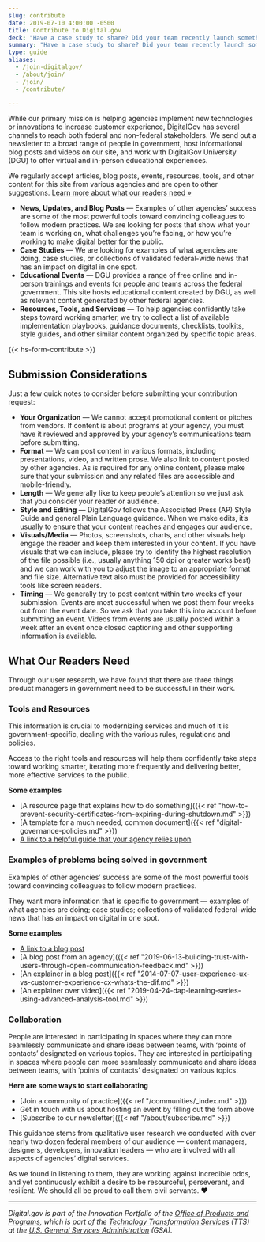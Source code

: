 ```yaml
---
slug: contribute
date: 2019-07-10 4:00:00 -0500
title: Contribute to Digital.gov
deck: "Have a case study to share? Did your team recently launch something new? Here is what we're looking for."
summary: "Have a case study to share? Did your team recently launch something new? Here is what we're looking for."
type: guide
aliases:
  - /join-digitalgov/
  - /about/join/
  - /join/
  - /contribute/

---
```


While our primary mission is helping agencies implement new technologies or innovations to increase customer experience, DigitalGov has several channels to reach both federal and non-federal stakeholders. We send out a newsletter to a broad range of people in government, host informational blog posts and videos on our site, and work with DigitalGov University (DGU) to offer virtual and in-person educational experiences.

We regularly accept articles, blog posts, events, resources, tools, and other content for this site from various agencies and are open to other suggestions. [Learn more about what our readers need »](#what-our-readers-need)

- **News, Updates, and Blog Posts** — Examples of other agencies’ success are some of the most powerful tools toward convincing colleagues to follow modern practices. We are looking for posts that show what your team is working on, what challenges you’re facing, or how you’re working to make digital better for the public.
- **Case Studies** — We are looking for examples of what agencies are doing, case studies, or collections of validated federal-wide news that has an impact on digital in one spot.
- **Educational Events** — DGU provides a range of free online and in-person trainings and events for people and teams across the federal government. This site hosts educational content created by DGU, as well as relevant content generated by other federal agencies.
- **Resources, Tools, and Services** — To help agencies confidently take steps toward working smarter, we try to collect a list of available implementation playbooks, guidance documents, checklists, toolkits, style guides, and other similar content organized by specific topic areas.

{{< hs-form-contribute >}}

## Submission Considerations

Just a few quick notes to consider before submitting your contribution request:

- **Your Organization** — We cannot accept promotional content or pitches from vendors. If content is about programs at your agency, you must have it reviewed and approved by your agency’s communications team before submitting.
- **Format** — We can post content in various formats, including presentations, video, and written prose. We also link to content posted by other agencies. As is required for any online content, please make sure that your submission and any related files are accessible and mobile-friendly.
- **Length** — We generally like to keep people’s attention so we just ask that you consider your reader or audience.
- **Style and Editing** — DigitalGov follows the Associated Press (AP) Style Guide and general Plain Language guidance. When we make edits, it’s usually to ensure that your content reaches and engages our audience.
- **Visuals/Media** — Photos, screenshots, charts, and other visuals help engage the reader and keep them interested in your content. If you have visuals that we can include, please try to identify the highest resolution of the file possible (i.e., usually anything 150 dpi or greater works best) and we can work with you to adjust the image to an appropriate format and file size. Alternative text also must be provided for accessibility tools like screen readers.
- **Timing** — We generally try to post content within two weeks of your submission. Events are most successful when we post them four weeks out from the event date. So we ask that you take this into account before submitting an event. Videos from events are usually posted within a week after an event once closed captioning and other supporting information is available.

## What Our Readers Need

<div class="deck">Through our user research, we have found that there are three things product managers in government need to be successful in their work.</div>

### Tools and Resources

This information is crucial to modernizing services and much of it is government-specific, dealing with the various rules, regulations and policies.

Access to the right tools and resources will help them confidently take steps toward working smarter, iterating more frequently and delivering better, more effective services to the public.

**Some examples**

- [A resource page that explains how to do something]({{< ref "how-to-prevent-security-certificates-from-expiring-during-shutdown.md" >}})
- [A template for a much needed, common document]({{< ref "digital-governance-policies.md" >}})
- [A link to a helpful guide that your agency relies upon](https://accessibility.18f.gov/)

### Examples of problems being solved in government

Examples of other agencies’ success are some of the most powerful tools toward convincing colleagues to follow modern practices. 

They want more information that is specific to government — examples of what agencies are doing; case studies; collections of validated federal-wide news that has an impact on digital in one spot.

**Some examples**

- [A link to a blog post](https://revenuedata.doi.gov/blog/journey-mapping/)
- [A blog post from an agency]({{< ref "2019-06-13-building-trust-with-users-through-open-communication-feedback.md" >}})
- [An explainer in a blog post]({{< ref "2014-07-07-user-experience-ux-vs-customer-experience-cx-whats-the-dif.md" >}})
- [An explainer over video]({{< ref "2019-04-24-dap-learning-series-using-advanced-analysis-tool.md" >}})

### Collaboration

People are interested in participating in spaces where they can more seamlessly communicate and share ideas between teams, with ‘points of contacts’ designated on various topics. They are interested in participating in spaces where people can more seamlessly communicate and share ideas between teams, with ‘points of contacts’ designated on various topics.

**Here are some ways to start collaborating**

- [Join a community of practice]({{< ref "/communities/_index.md" >}})
- Get in touch with us about hosting an event by filling out the form above
- [Subscribe to our newsletter]({{< ref "/about/subscribe.md" >}})

This guidance stems from qualitative user research we conducted with over nearly two dozen federal members of our audience — content managers, designers, developers, innovation leaders — who are involved with all aspects of agencies’ digital services.

As we found in listening to them, they are working against incredible odds, and yet continuously exhibit a desire to be resourceful, perseverant, and resilient. We should all be proud to call them civil servants. :heart: 

---

_Digital.gov is part of the Innovation Portfolio of the [Office of Products and Programs](https://www.gsa.gov/about-us/organization/federal-acquisition-service/technology-transformation-services/office-of-products-and-programs), which is part of the [Technology Transformation Services](https://www.gsa.gov/tts) (TTS) at the [U.S. General Services Administration](https://www.gsa.gov/) (GSA)._
